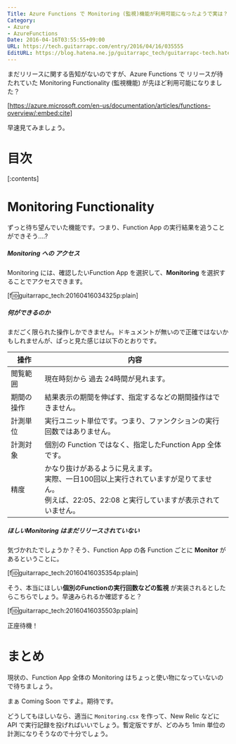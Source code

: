 ```yaml
---
Title: Azure Functions で Monitoring (監視)機能が利用可能になったようで実は？
Category:
- Azure
- AzureFunctions
Date: 2016-04-16T03:55:55+09:00
URL: https://tech.guitarrapc.com/entry/2016/04/16/035555
EditURL: https://blog.hatena.ne.jp/guitarrapc_tech/guitarrapc-tech.hatenablog.com/atom/entry/10328537792371313897
---
```


まだリリースに関する告知がないのですが、Azure Functions で リリースが待たれていた Monitoring Functionality (監視機能) が先ほど利用可能になりました？

[https://azure.microsoft.com/en-us/documentation/articles/functions-overview/:embed:cite]

早速見てみましょう。

# 目次

[:contents]

# Monitoring Functionality

ずっと待ち望んでいた機能です。つまり、Function App の実行結果を追うことができそう....?

##### Monitoring への アクセス

Monitoring には、確認したいFunction App を選択して、**Monitoring** を選択することでアクセスできます。

[f:id:guitarrapc_tech:20160416034325p:plain]

##### 何ができるのか

まだごく限られた操作しかできません。ドキュメントが無いので正確ではないかもしれませんが、ぱっと見た感じは以下のとおりです。

操作 | 内容
---- | ----
閲覧範囲 | 現在時刻から 過去 24時間が見れます。
期間の操作 | 結果表示の期間を伸ばす、指定するなどの期間操作はできません。
計測単位 | 実行ユニット単位です。つまり、ファンクションの実行回数ではありません。
計測対象 | 個別の Function ではなく、指定したFunction App 全体です。
精度 | かなり抜けがあるように見えます。<br/>実際、一日100回以上実行されていますが足りてません。<br/>例えば、22:05、22:08 と実行していますが表示されていません。

##### ほしいMonitoring はまだリリースされていない

気づかれたでしょうか？そう、Function App の各 Function ごとに **Monitor** があるということに。

[f:id:guitarrapc_tech:20160416035354p:plain]

そう、本当にほしい**個別のFunctionの実行回数などの監視** が実装されるとしたらこちらでしょう。早速みられるか確認すると？

[f:id:guitarrapc_tech:20160416035503p:plain]

正座待機！

# まとめ

現状の、Function App 全体の Monitoring はちょっと使い物になっていないので待ちましょう。

まぁ Coming Soon ですよ。期待です。

どうしてもほしいなら、適当に ```Monitoring.csx``` を作って、New Relic などにAPI で実行記録を投げればいいでしょう。暫定版ですが、どのみち 1min 単位の計測になりそうなので十分でしょう。
